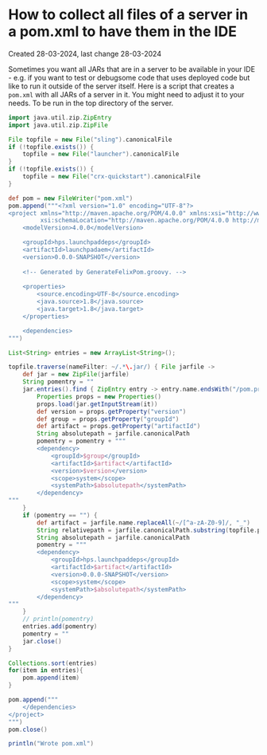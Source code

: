 # How to collect all files of a server in a pom.xml to have them in the IDE

Created 28-03-2024, last change 28-03-2024

Sometimes you want all JARs that are in a server to be available in your IDE - e.g. if you want to test or debugsome 
code that uses deployed code but like to run it outside of the server itself. Here is a script that
creates a `pom.xml` with all JARs of a server in it. You might need to adjust it to your needs.
To be run in the top directory of the server.

```groovy
import java.util.zip.ZipEntry
import java.util.zip.ZipFile

File topfile = new File("sling").canonicalFile
if (!topfile.exists()) {
    topfile = new File("launcher").canonicalFile
}
if (!topfile.exists()) {
    topfile = new File("crx-quickstart").canonicalFile
}

def pom = new FileWriter("pom.xml")
pom.append("""<?xml version="1.0" encoding="UTF-8"?>
<project xmlns="http://maven.apache.org/POM/4.0.0" xmlns:xsi="http://www.w3.org/2001/XMLSchema-instance"
         xsi:schemaLocation="http://maven.apache.org/POM/4.0.0 http://maven.apache.org/maven-v4_0_0.xsd">
    <modelVersion>4.0.0</modelVersion>

    <groupId>hps.launchpaddeps</groupId>
    <artifactId>launchpadaem</artifactId>
    <version>0.0.0-SNAPSHOT</version>
    
    <!-- Generated by GenerateFelixPom.groovy. -->
    
    <properties>
        <source.encoding>UTF-8</source.encoding>
        <java.source>1.8</java.source>
        <java.target>1.8</java.target>
    </properties>

    <dependencies>
""")

List<String> entries = new ArrayList<String>();

topfile.traverse(nameFilter: ~/.*\.jar/) { File jarfile ->
    def jar = new ZipFile(jarfile)
    String pomentry = ""
    jar.entries().find { ZipEntry entry -> entry.name.endsWith("/pom.properties") && entry.name.contains("META-INF/maven") }.each {
        Properties props = new Properties()
        props.load(jar.getInputStream(it))
        def version = props.getProperty("version")
        def group = props.getProperty("groupId")
        def artifact = props.getProperty("artifactId")
        String absolutepath = jarfile.canonicalPath
        pomentry = pomentry + """
        <dependency>
            <groupId>$group</groupId>
            <artifactId>$artifact</artifactId>
            <version>$version</version>
            <scope>system</scope>
            <systemPath>$absolutepath</systemPath>
        </dependency>
"""
    }
    if (pomentry == "") {
        def artifact = jarfile.name.replaceAll(~/[^a-zA-Z0-9]/, "_")
        String relativepath = jarfile.canonicalPath.substring(topfile.parentFile.path.length())
        String absolutepath = jarfile.canonicalPath
        pomentry = """
        <dependency>
            <groupId>hps.launchpaddeps</groupId>
            <artifactId>$artifact</artifactId>
            <version>0.0.0-SNAPSHOT</version>
            <scope>system</scope>
            <systemPath>$absolutepath</systemPath>
        </dependency>
"""
    }
    // println(pomentry)
    entries.add(pomentry)
    pomentry = ""
    jar.close()
}

Collections.sort(entries)
for(item in entries){
    pom.append(item)
}

pom.append("""
    </dependencies>
</project>
""")
pom.close()

println("Wrote pom.xml")

```
